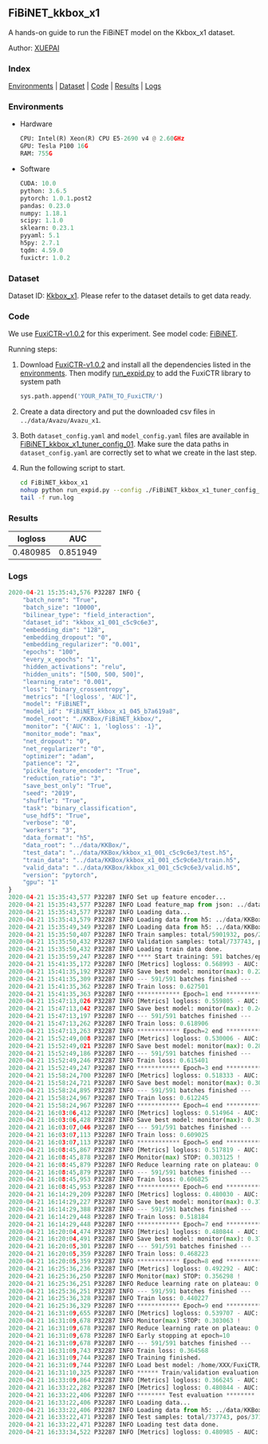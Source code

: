 ## FiBiNET_kkbox_x1

A hands-on guide to run the FiBiNET model on the Kkbox_x1 dataset.

Author: [XUEPAI](https://github.com/xue-pai)

### Index
[Environments](#Environments) | [Dataset](#Dataset) | [Code](#Code) | [Results](#Results) | [Logs](#Logs)

### Environments
+ Hardware

  ```python
  CPU: Intel(R) Xeon(R) CPU E5-2690 v4 @ 2.60GHz
  GPU: Tesla P100 16G
  RAM: 755G

  ```

+ Software

  ```python
  CUDA: 10.0
  python: 3.6.5
  pytorch: 1.0.1.post2
  pandas: 0.23.0
  numpy: 1.18.1
  scipy: 1.1.0
  sklearn: 0.23.1
  pyyaml: 5.1
  h5py: 2.7.1
  tqdm: 4.59.0
  fuxictr: 1.0.2
  ```

### Dataset
Dataset ID: [Kkbox_x1](https://github.com/openbenchmark/BARS/blob/master/ctr_prediction/datasets/Kkbox/README.md#Kkbox_x1). Please refer to the dataset details to get data ready.

### Code

We use [FuxiCTR-v1.0.2](fuxictr_url) for this experiment. See model code: [FiBiNET](https://github.com/xue-pai/FuxiCTR/blob/v1.0.2/fuxictr/pytorch/models/FiBiNET.py).

Running steps:

1. Download [FuxiCTR-v1.0.2](fuxictr_url) and install all the dependencies listed in the [environments](#environments). Then modify [run_expid.py](./run_expid.py#L5) to add the FuxiCTR library to system path
    
    ```python
    sys.path.append('YOUR_PATH_TO_FuxiCTR/')
    ```

2. Create a data directory and put the downloaded csv files in `../data/Avazu/Avazu_x1`.

3. Both `dataset_config.yaml` and `model_config.yaml` files are available in [FiBiNET_kkbox_x1_tuner_config_01](./FiBiNET_kkbox_x1_tuner_config_01). Make sure the data paths in `dataset_config.yaml` are correctly set to what we create in the last step.

4. Run the following script to start.

    ```bash
    cd FiBiNET_kkbox_x1
    nohup python run_expid.py --config ./FiBiNET_kkbox_x1_tuner_config_01 --expid FiBiNET_kkbox_x1_045_c0d62749 --gpu 0 > run.log &
    tail -f run.log
    ```

### Results

| logloss | AUC  |
|:--------------------:|:--------------------:|
| 0.480985 | 0.851949  |


### Logs
```python
2020-04-21 15:35:43,576 P32287 INFO {
    "batch_norm": "True",
    "batch_size": "10000",
    "bilinear_type": "field_interaction",
    "dataset_id": "kkbox_x1_001_c5c9c6e3",
    "embedding_dim": "128",
    "embedding_dropout": "0",
    "embedding_regularizer": "0.001",
    "epochs": "100",
    "every_x_epochs": "1",
    "hidden_activations": "relu",
    "hidden_units": "[500, 500, 500]",
    "learning_rate": "0.001",
    "loss": "binary_crossentropy",
    "metrics": "['logloss', 'AUC']",
    "model": "FiBiNET",
    "model_id": "FiBiNET_kkbox_x1_045_b7a619a8",
    "model_root": "./KKBox/FiBiNET_kkbox/",
    "monitor": "{'AUC': 1, 'logloss': -1}",
    "monitor_mode": "max",
    "net_dropout": "0",
    "net_regularizer": "0",
    "optimizer": "adam",
    "patience": "2",
    "pickle_feature_encoder": "True",
    "reduction_ratio": "3",
    "save_best_only": "True",
    "seed": "2019",
    "shuffle": "True",
    "task": "binary_classification",
    "use_hdf5": "True",
    "verbose": "0",
    "workers": "3",
    "data_format": "h5",
    "data_root": "../data/KKBox/",
    "test_data": "../data/KKBox/kkbox_x1_001_c5c9c6e3/test.h5",
    "train_data": "../data/KKBox/kkbox_x1_001_c5c9c6e3/train.h5",
    "valid_data": "../data/KKBox/kkbox_x1_001_c5c9c6e3/valid.h5",
    "version": "pytorch",
    "gpu": "1"
}
2020-04-21 15:35:43,577 P32287 INFO Set up feature encoder...
2020-04-21 15:35:43,577 P32287 INFO Load feature_map from json: ../data/KKBox/kkbox_x1_001_c5c9c6e3/feature_map.json
2020-04-21 15:35:43,577 P32287 INFO Loading data...
2020-04-21 15:35:43,579 P32287 INFO Loading data from h5: ../data/KKBox/kkbox_x1_001_c5c9c6e3/train.h5
2020-04-21 15:35:49,349 P32287 INFO Loading data from h5: ../data/KKBox/kkbox_x1_001_c5c9c6e3/valid.h5
2020-04-21 15:35:50,407 P32287 INFO Train samples: total/5901932, pos/2971724, neg/2930208, ratio/50.35%
2020-04-21 15:35:50,432 P32287 INFO Validation samples: total/737743, pos/371466, neg/366277, ratio/50.35%
2020-04-21 15:35:50,432 P32287 INFO Loading train data done.
2020-04-21 15:35:59,247 P32287 INFO **** Start training: 591 batches/epoch ****
2020-04-21 15:41:35,172 P32287 INFO [Metrics] logloss: 0.568993 - AUC: 0.791011
2020-04-21 15:41:35,192 P32287 INFO Save best model: monitor(max): 0.222018
2020-04-21 15:41:35,309 P32287 INFO --- 591/591 batches finished ---
2020-04-21 15:41:35,362 P32287 INFO Train loss: 0.627501
2020-04-21 15:41:35,363 P32287 INFO ************ Epoch=1 end ************
2020-04-21 15:47:13,026 P32287 INFO [Metrics] logloss: 0.559805 - AUC: 0.809693
2020-04-21 15:47:13,042 P32287 INFO Save best model: monitor(max): 0.249888
2020-04-21 15:47:13,197 P32287 INFO --- 591/591 batches finished ---
2020-04-21 15:47:13,262 P32287 INFO Train loss: 0.618906
2020-04-21 15:47:13,263 P32287 INFO ************ Epoch=2 end ************
2020-04-21 15:52:49,008 P32287 INFO [Metrics] logloss: 0.530006 - AUC: 0.815781
2020-04-21 15:52:49,021 P32287 INFO Save best model: monitor(max): 0.285776
2020-04-21 15:52:49,186 P32287 INFO --- 591/591 batches finished ---
2020-04-21 15:52:49,246 P32287 INFO Train loss: 0.615401
2020-04-21 15:52:49,247 P32287 INFO ************ Epoch=3 end ************
2020-04-21 15:58:24,700 P32287 INFO [Metrics] logloss: 0.518333 - AUC: 0.819974
2020-04-21 15:58:24,721 P32287 INFO Save best model: monitor(max): 0.301641
2020-04-21 15:58:24,895 P32287 INFO --- 591/591 batches finished ---
2020-04-21 15:58:24,967 P32287 INFO Train loss: 0.612245
2020-04-21 15:58:24,967 P32287 INFO ************ Epoch=4 end ************
2020-04-21 16:03:06,412 P32287 INFO [Metrics] logloss: 0.514964 - AUC: 0.823078
2020-04-21 16:03:06,428 P32287 INFO Save best model: monitor(max): 0.308114
2020-04-21 16:03:07,046 P32287 INFO --- 591/591 batches finished ---
2020-04-21 16:03:07,113 P32287 INFO Train loss: 0.609025
2020-04-21 16:03:07,113 P32287 INFO ************ Epoch=5 end ************
2020-04-21 16:08:45,867 P32287 INFO [Metrics] logloss: 0.517819 - AUC: 0.820944
2020-04-21 16:08:45,878 P32287 INFO Monitor(max) STOP: 0.303125 !
2020-04-21 16:08:45,879 P32287 INFO Reduce learning rate on plateau: 0.000100
2020-04-21 16:08:45,879 P32287 INFO --- 591/591 batches finished ---
2020-04-21 16:08:45,953 P32287 INFO Train loss: 0.606825
2020-04-21 16:08:45,953 P32287 INFO ************ Epoch=6 end ************
2020-04-21 16:14:29,209 P32287 INFO [Metrics] logloss: 0.480030 - AUC: 0.850358
2020-04-21 16:14:29,227 P32287 INFO Save best model: monitor(max): 0.370328
2020-04-21 16:14:29,388 P32287 INFO --- 591/591 batches finished ---
2020-04-21 16:14:29,448 P32287 INFO Train loss: 0.518184
2020-04-21 16:14:29,448 P32287 INFO ************ Epoch=7 end ************
2020-04-21 16:20:04,474 P32287 INFO [Metrics] logloss: 0.480844 - AUC: 0.852028
2020-04-21 16:20:04,491 P32287 INFO Save best model: monitor(max): 0.371184
2020-04-21 16:20:05,301 P32287 INFO --- 591/591 batches finished ---
2020-04-21 16:20:05,359 P32287 INFO Train loss: 0.468223
2020-04-21 16:20:05,359 P32287 INFO ************ Epoch=8 end ************
2020-04-21 16:25:36,236 P32287 INFO [Metrics] logloss: 0.492292 - AUC: 0.848590
2020-04-21 16:25:36,250 P32287 INFO Monitor(max) STOP: 0.356298 !
2020-04-21 16:25:36,251 P32287 INFO Reduce learning rate on plateau: 0.000010
2020-04-21 16:25:36,251 P32287 INFO --- 591/591 batches finished ---
2020-04-21 16:25:36,328 P32287 INFO Train loss: 0.440227
2020-04-21 16:25:36,329 P32287 INFO ************ Epoch=9 end ************
2020-04-21 16:31:09,655 P32287 INFO [Metrics] logloss: 0.539707 - AUC: 0.842771
2020-04-21 16:31:09,678 P32287 INFO Monitor(max) STOP: 0.303063 !
2020-04-21 16:31:09,678 P32287 INFO Reduce learning rate on plateau: 0.000001
2020-04-21 16:31:09,678 P32287 INFO Early stopping at epoch=10
2020-04-21 16:31:09,678 P32287 INFO --- 591/591 batches finished ---
2020-04-21 16:31:09,743 P32287 INFO Train loss: 0.364568
2020-04-21 16:31:09,744 P32287 INFO Training finished.
2020-04-21 16:31:09,744 P32287 INFO Load best model: /home/XXX/FuxiCTR/benchmarks/KKBox/FiBiNET_kkbox/kkbox_x1_001_c5c9c6e3/FiBiNET_kkbox_x1_045_b7a619a8_kkbox_x1_001_c5c9c6e3_model.ckpt
2020-04-21 16:31:10,325 P32287 INFO ****** Train/validation evaluation ******
2020-04-21 16:33:09,864 P32287 INFO [Metrics] logloss: 0.366245 - AUC: 0.919799
2020-04-21 16:33:22,282 P32287 INFO [Metrics] logloss: 0.480844 - AUC: 0.852028
2020-04-21 16:33:22,406 P32287 INFO ******** Test evaluation ********
2020-04-21 16:33:22,406 P32287 INFO Loading data...
2020-04-21 16:33:22,406 P32287 INFO Loading data from h5: ../data/KKBox/kkbox_x1_001_c5c9c6e3/test.h5
2020-04-21 16:33:22,471 P32287 INFO Test samples: total/737743, pos/371466, neg/366277, ratio/50.35%
2020-04-21 16:33:22,471 P32287 INFO Loading test data done.
2020-04-21 16:33:34,522 P32287 INFO [Metrics] logloss: 0.480985 - AUC: 0.851949

```
